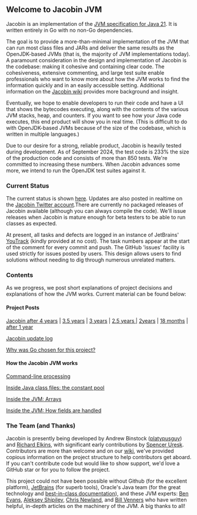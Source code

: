 ## Welcome to Jacobin JVM

Jacobin is an implementation of the [JVM specification for Java 21](https://docs.oracle.com/javase/specs/jvms/se21/html/). It is written entirely in Go with no non-Go dependencies. 

The goal is to provide a more-than-minimal implementation of the JVM that can run most class files and JARs and deliver the same results as the OpenJDK-based JVMs (that is, the majority of JVM implementations today). A paramount consideration in the design and implementation of Jacobin is the codebase: making it cohesive and containing clear code. The cohesiveness, extensive commenting, and large test suite enable professionals who want to know more about how the JVM works to find the information quickly and in an easily accessible setting. Additional information on the [Jacobin wiki](https://github.com/platypusguy/jacobin/wiki/Jacobin-Documentation-Home) provides more background and insight. 

Eventually, we hope to enable developers to run their code and have a UI that shows the bytecodes executing, along with the contents of the various JVM stacks, heap, and counters. If you want to see how your Java code executes, this end product will show you in real time. (This is difficult to do with OpenJDK-based JVMs because of the size of the codebase, which is written in multiple languages.)


Due to our desire for a strong, reliable product, Jacobin is heavily tested during development. As of September 2024, the test code is 233% the size of the production code and consists of more than 850 tests. We're committed to increasing these numbers. When Jacobin advances some more, we intend to run the OpenJDK test suites against it. 

### Current Status

The current status is shown [here](https://github.com/platypusguy/jacobin). Updates are also posted in realtime on the [Jacobin Twitter account](https://twitter.com/jacobin_jvm).There are currently no packaged releases of Jacobin available (although you can always compile the code). We'll issue releases when Jacobin is mature enough for beta testers to be able to run classes as expected.

At present, all tasks and defects are logged in an instance of JetBrains' [YouTrack](https://www.jetbrains.com/youtrack/) (kindly provided at no cost). The task numbers appear at the start of the comment for every commit and push. The GitHub 'issues' facility is used strictly for issues posted by users. This design allows users to find solutions without needing to dig through numerous unrelated matters. 

### Contents

As we progress, we post short explanations of project decisions and explanations of how the JVM works. Current material can be found below:

#### Project Posts

[Jacobin after 4 years](https://binstock.blogspot.com/2025/09/jvm-at-4-year-mark-we-just-completed.html) | [3.5 years](https://binstock.blogspot.com/2025/03/jacobin-jvm-after-3-of-development-on.html) | [3 years](https://binstock.blogspot.com/2024/09/at-3-year-mark-brief-look-at-history.html) | 
[2.5 years ]( http://binstock.blogspot.com/2024/02/jacobin-jvm-at-30-months.html) | [2years](http://binstock.blogspot.com/2023/08/jacobin-at-2-year-mark.html) | [18 months](http://binstock.blogspot.com/2023/02/jacobin-jvm-at-18-months.html) | [after 1 year](http://binstock.blogspot.com/2022/08/jacobin-jvm-at-1-year-mark.html)

[Jacobin update log](https://github.com/platypusguy/jacobin/wiki/Update-Log)

[Why was Go chosen for this project?](http://binstock.blogspot.com/2021/08/a-whole-new-project-jvm.html)

#### How the Jacobin JVM works
[Command-line processing](https://github.com/platypusguy/jacobin/wiki/Command-line-Processing)

[Inside Java class files: the constant pool](https://blogs.oracle.com/javamagazine/post/java-class-file-constant-pool)

[Inside the JVM: Arrays](https://blogs.oracle.com/javamagazine/post/java-array-objects)

[Inside the JVM: How fields are handled](https://github.com/platypusguy/jacobin/wiki/How-Fields-are-Handled-in-the-JVM)

### The Team (and Thanks)
Jacobin is presently being developed by Andrew Binstock ([platypusguy](https://github.com/platypusguy/)) and [Richard Elkins](https://twitter.com/texadactyl), with significant early contributions by [Spencer Uresk](https://twitter.com/suresk). Contributors are more than welcome and on our [wiki](https://github.com/platypusguy/jacobin/wiki/Jacobin-Documentation-Home), we've provided copious information on the project structure to help contributors get aboard. If you can't contribute code but would like to show support, we'd love a GitHub star or for you to follow the project. 

This project could not have been possible without Github (for the excellent platform), [JetBrains](https://www.jetbrains.com/go/) (for superb tools), Oracle's Java team (for the great technology and [best-in-class documentation](https://docs.oracle.com/javase/specs/index.html)), and these JVM experts: [Ben Evans](https://github.com/kittylyst), [Aleksey Shipilev](https://shipilev.net/), [Chris Newland](https://github.com/sponsors/chriswhocodes), and [Bill Venners](https://github.com/bvenners) who have written helpful, in-depth articles on the machinery of the JVM. A big thanks to all!
